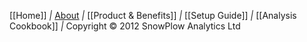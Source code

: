 [[Home]] *|* [About](SnowPlow-Overview) *|* [[Product & Benefits]] *|* [[Setup Guide]] *|* [[Analysis Cookbook]] *|* Copyright &copy; 2012 SnowPlow Analytics Ltd